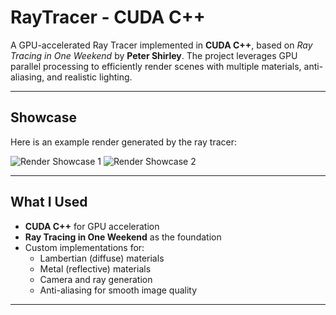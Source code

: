 # **RayTracer - CUDA C++**

A GPU-accelerated Ray Tracer implemented in **CUDA C++**, based on *Ray Tracing in One Weekend* by **Peter Shirley**. The project leverages GPU parallel processing to efficiently render scenes with multiple materials, anti-aliasing, and realistic lighting.

---

## **Showcase**

Here is an example render generated by the ray tracer:

![Render Showcase 1](https://github.com/user-attachments/assets/a649ec5e-a179-46db-8173-b0d47ec411bb)
![Render Showcase 2](https://github.com/user-attachments/assets/a5905b6b-a061-4524-a332-30d45c062417)


---

## **What I Used**

- **CUDA C++** for GPU acceleration  
- **Ray Tracing in One Weekend** as the foundation  
- Custom implementations for:  
  - Lambertian (diffuse) materials  
  - Metal (reflective) materials  
  - Camera and ray generation  
  - Anti-aliasing for smooth image quality

---
